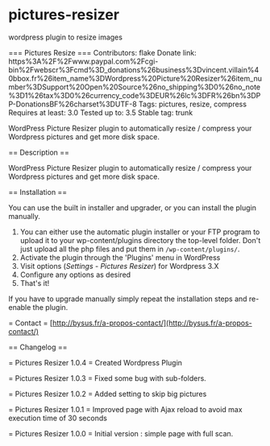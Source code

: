 # pictures-resizer
wordpress plugin to resize images

=== Pictures Resize ===
Contributors: flake
Donate link: https%3A%2F%2Fwww.paypal.com%2Fcgi-bin%2Fwebscr%3Fcmd%3D_donations%26business%3Dvincent.villain%40bbox.fr%26item_name%3DWordpress%20Picture%20Resizer%26item_number%3DSupport%20Open%20Source%26no_shipping%3D0%26no_note%3D1%26tax%3D0%26currency_code%3DEUR%26lc%3DFR%26bn%3DPP-DonationsBF%26charset%3DUTF-8
Tags: pictures, resize, compress
Requires at least: 3.0
Tested up to: 3.5
Stable tag: trunk

WordPress Picture Resizer plugin to automatically resize / compress your Wordpress pictures and get more disk space.

== Description ==

WordPress Picture Resizer plugin to automatically resize / compress your Wordpress pictures and get more disk space.

== Installation ==

You can use the built in installer and upgrader, or you can install the plugin
manually.

1. You can either use the automatic plugin installer or your FTP program to upload it to your wp-content/plugins directory
the top-level folder. Don't just upload all the php files and put them in `/wp-content/plugins/`.
1. Activate the plugin through the 'Plugins' menu in WordPress
1. Visit options (*Settings - Pictures Resizer*) for Wordpress 3.X
1. Configure any options as desired
1. That's it!

If you have to upgrade manually simply repeat the installation steps and re-enable the plugin.

= Contact =
[http://bysus.fr/a-propos-contact/](http://bysus.fr/a-propos-contact/)

== Changelog ==

= Pictures Resizer 1.0.4 =
Created Wordpress Plugin

= Pictures Resizer 1.0.3 =
Fixed some bug with sub-folders.

= Pictures Resizer 1.0.2 =
Added setting to skip big pictures 

= Pictures Resizer 1.0.1 =
Improved page with Ajax reload to avoid max execution time of 30 seconds

= Pictures Resizer 1.0.0 =
Initial version : simple page with full scan.
